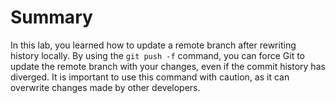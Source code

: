 # Summary

In this lab, you learned how to update a remote branch after rewriting history locally. By using the `git push -f` command, you can force Git to update the remote branch with your changes, even if the commit history has diverged. It is important to use this command with caution, as it can overwrite changes made by other developers.
